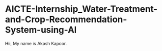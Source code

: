 # AICTE-Internship_Water-Treatment-and-Crop-Recommendation-System-using-AI 
 
Hii, My name is Akash Kapoor.
